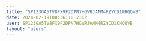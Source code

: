 ```yaml
---
title: "SP123GA5TV8FX9F2DPN7HGVRJAMM4RZYCD1KHQQVB"
date: 2024-02-19T08:36:10.230Z
user: SP123GA5TV8FX9F2DPN7HGVRJAMM4RZYCD1KHQQVB
layout: "users"
---
```

    
